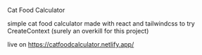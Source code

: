 Cat Food Calculator

simple cat food calculator made with react and tailwindcss to try CreateContext (surely an overkill for this project)

live on https://catfoodcalculator.netlify.app/
